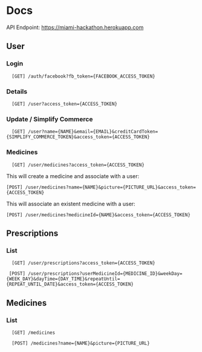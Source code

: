 # Docs

API Endpoint: https://miami-hackathon.herokuapp.com

## User
### Login
````
  [GET] /auth/facebook?fb_token={FACEBOOK_ACCESS_TOKEN}
 ````

### Details
````
  [GET] /user?access_token={ACCESS_TOKEN}
````

### Update / Simplify Commerce
````
  [GET] /user?name={NAME}&email={EMAIL}&creditCardToken={SIMPLIFY_COMMERCE_TOKEN}&access_token={ACCESS_TOKEN}
````

### Medicines
````
  [GET] /user/medicines?access_token={ACCESS_TOKEN}
````

  This will create a medicine and associate with a user:
  ````
  [POST] /user/medicines?name={NAME}&picture={PICTURE_URL}&access_token={ACCESS_TOKEN}
````
  This will associate an existent medicine with a user:
  ````
  [POST] /user/medicines?medicineId={NAME}&access_token={ACCESS_TOKEN}
````

## Prescriptions
### List
````
  [GET] /user/prescriptions?access_token={ACCESS_TOKEN}
````

 ````
  [POST] /user/prescriptions?userMedicineId={MEDICINE_ID}&weekDay={WEEK_DAY}&dayTime={DAY_TIME}&repeatUntil={REPEAT_UNTIL_DATE}&access_token={ACCESS_TOKEN}
````


## Medicines
### List
````
  [GET] /medicines
````

````
  [POST] /medicines?name={NAME}&picture={PICTURE_URL}
````
